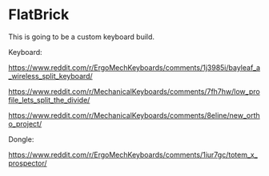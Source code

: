 # FlatBrick

This is going to be a custom keyboard build.

Keyboard:

https://www.reddit.com/r/ErgoMechKeyboards/comments/1j3985i/bayleaf_a_wireless_split_keyboard/

https://www.reddit.com/r/MechanicalKeyboards/comments/7fh7hw/low_profile_lets_split_the_divide/

https://www.reddit.com/r/MechanicalKeyboards/comments/8eline/new_ortho_project/

Dongle:

https://www.reddit.com/r/ErgoMechKeyboards/comments/1iur7gc/totem_x_prospector/

